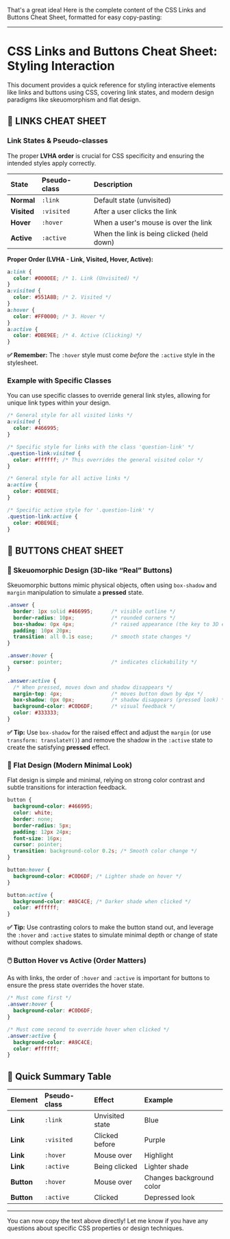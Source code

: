 That's a great idea\! Here is the complete content of the CSS Links and Buttons Cheat Sheet, formatted for easy copy-pasting:

-----

# CSS Links and Buttons Cheat Sheet: Styling Interaction

This document provides a quick reference for styling interactive elements like links and buttons using CSS, covering link states, and modern design paradigms like skeuomorphism and flat design.

## 🧭 LINKS CHEAT SHEET

### Link States & Pseudo-classes

The proper **LVHA order** is crucial for CSS specificity and ensuring the intended styles apply correctly.

| State | Pseudo-class | Description |
| :--- | :--- | :--- |
| **Normal** | `:link` | Default state (unvisited) |
| **Visited** | `:visited` | After a user clicks the link |
| **Hover** | `:hover` | When a user's mouse is over the link |
| **Active** | `:active` | When the link is being clicked (held down) |

**Proper Order (LVHA - Link, Visited, Hover, Active):**

```css
a:link {
  color: #0000EE; /* 1. Link (Unvisited) */
}
a:visited {
  color: #551A8B; /* 2. Visited */
}
a:hover {
  color: #FF0000; /* 3. Hover */
}
a:active {
  color: #DBE9EE; /* 4. Active (Clicking) */
}
```

**✅ Remember:** The `:hover` style must come *before* the `:active` style in the stylesheet.

### Example with Specific Classes

You can use specific classes to override general link styles, allowing for unique link types within your design.

```css
/* General style for all visited links */
a:visited {
  color: #466995;
}

/* Specific style for links with the class 'question-link' */
.question-link:visited {
  color: #ffffff; /* This overrides the general visited color */
}

/* General style for all active links */
a:active {
  color: #DBE9EE;
}

/* Specific active style for '.question-link' */
.question-link:active {
  color: #DBE9EE;
}
```

## 🔘 BUTTONS CHEAT SHEET

### 🪩 Skeuomorphic Design (3D-like “Real” Buttons)

Skeuomorphic buttons mimic physical objects, often using `box-shadow` and `margin` manipulation to simulate a **pressed** state.

```css
.answer {
  border: 1px solid #466995;      /* visible outline */
  border-radius: 10px;            /* rounded corners */
  box-shadow: 0px 4px;            /* raised appearance (the key to 3D effect) */
  padding: 10px 20px;
  transition: all 0.1s ease;      /* smooth state changes */
}

.answer:hover {
  cursor: pointer;                /* indicates clickability */
}

.answer:active {
  /* When pressed, moves down and shadow disappears */
  margin-top: 4px;                /* moves button down by 4px */
  box-shadow: 0px 0px;            /* shadow disappears (pressed look) */
  background-color: #C0D6DF;      /* visual feedback */
  color: #333333;
}
```

**✅ Tip:** Use `box-shadow` for the raised effect and adjust the `margin` (or use `transform: translateY()`) and remove the shadow in the `:active` state to create the satisfying **pressed** effect.

### 🧱 Flat Design (Modern Minimal Look)

Flat design is simple and minimal, relying on strong color contrast and subtle transitions for interaction feedback.

```css
button {
  background-color: #466995;
  color: white;
  border: none;
  border-radius: 5px;
  padding: 12px 24px;
  font-size: 16px;
  cursor: pointer;
  transition: background-color 0.2s; /* Smooth color change */
}

button:hover {
  background-color: #C0D6DF; /* Lighter shade on hover */
}

button:active {
  background-color: #A9C4CE; /* Darker shade when clicked */
  color: #ffffff;
}
```

**✅ Tip:** Use contrasting colors to make the button stand out, and leverage the `:hover` and `:active` states to simulate minimal depth or change of state without complex shadows.

### 🖱️ Button Hover vs Active (Order Matters)

As with links, the order of `:hover` and `:active` is important for buttons to ensure the press state overrides the hover state.

```css
/* Must come first */
.answer:hover {
  background-color: #C0D6DF;
}

/* Must come second to override hover when clicked */
.answer:active {
  background-color: #A9C4CE;
  color: #ffffff;
}
```

## 🧩 Quick Summary Table

| Element | Pseudo-class | Effect | Example |
| :--- | :--- | :--- | :--- |
| **Link** | `:link` | Unvisited state | Blue |
| **Link** | `:visited` | Clicked before | Purple |
| **Link** | `:hover` | Mouse over | Highlight |
| **Link** | `:active` | Being clicked | Lighter shade |
| **Button** | `:hover` | Mouse over | Changes background color |
| **Button** | `:active` | Clicked | Depressed look |

-----

You can now copy the text above directly\! Let me know if you have any questions about specific CSS properties or design techniques.
